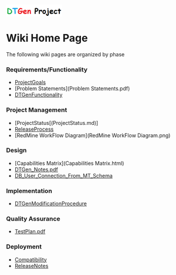 ![DTGen_Project.png](DTGen_Project.png)

# Wiki Home Page #

The following wiki pages are organized by phase

### Requirements/Functionality ###

  * [ProjectGoals](ProjectGoals.pdf)
  * [Problem Statements](Problem Statements.pdf)
  * [DTGenFunctionality](DTGenFunctionality.md)

### Project Management ###

  * [ProjectStatus[(ProjectStatus.md)]
  * [ReleaseProcess](ReleaseProcess.md)
  * [RedMine WorkFlow Diagram](RedMine WorkFlow Diagram.png)

### Design ###

  * [Capabilities Matrix](Capabilities Matrix.html)
  * [DTGen\_Notes.pdf](DTGen_Notes.pdf)
  * [DB\_User\_Connection\_From\_MT\_Schema](DB_User_Connection_From_MT_Schema.md)

### Implementation ###

  * [DTGenModificationProcedure](DTGenModificationProcedure.md)

### Quality Assurance ###

  * [TestPlan.pdf](TestPlan.pdf)

### Deployment ###

  * [Compatibility](Compatibility.md)
  * [ReleaseNotes](ReleaseNotes.md)